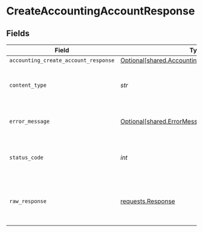 # CreateAccountingAccountResponse


## Fields

| Field                                                                                                      | Type                                                                                                       | Required                                                                                                   | Description                                                                                                |
| ---------------------------------------------------------------------------------------------------------- | ---------------------------------------------------------------------------------------------------------- | ---------------------------------------------------------------------------------------------------------- | ---------------------------------------------------------------------------------------------------------- |
| `accounting_create_account_response`                                                                       | [Optional[shared.AccountingCreateAccountResponse]](../../models/shared/accountingcreateaccountresponse.md) | :heavy_minus_sign:                                                                                         | Success                                                                                                    |
| `content_type`                                                                                             | *str*                                                                                                      | :heavy_check_mark:                                                                                         | HTTP response content type for this operation                                                              |
| `error_message`                                                                                            | [Optional[shared.ErrorMessage]](../../models/shared/errormessage.md)                                       | :heavy_minus_sign:                                                                                         | The request made is not valid.                                                                             |
| `status_code`                                                                                              | *int*                                                                                                      | :heavy_check_mark:                                                                                         | HTTP response status code for this operation                                                               |
| `raw_response`                                                                                             | [requests.Response](https://requests.readthedocs.io/en/latest/api/#requests.Response)                      | :heavy_minus_sign:                                                                                         | Raw HTTP response; suitable for custom response parsing                                                    |